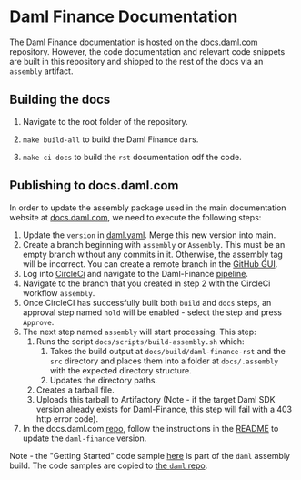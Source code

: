 # Daml Finance Documentation

The Daml Finance documentation is hosted on the
[docs.daml.com](https://github.com/digital-asset/docs.daml.com) repository. However, the code
documentation and relevant code snippets are built in this repository and shipped to the rest of
the docs via an `assembly` artifact.

## Building the docs

1. Navigate to the root folder of the repository.

2. `make build-all` to build the Daml Finance `dar`s.

3. `make ci-docs` to build the `rst` documentation odf the code.

## Publishing to docs.daml.com

In order to update the assembly package used in the main documentation website at
[docs.daml.com](http://docs.daml.com), we need to execute the following steps:

1. Update the `version` in [daml.yaml](../daml.yaml). Merge this new version into main.
2. Create a branch beginning with `assembly` or `Assembly`. This must be an
   empty branch without any commits in it. Otherwise, the assembly tag will be incorrect.
   You can create a remote branch in the
   [GitHub GUI](https://github.com/digital-asset/daml-finance/branches).
3. Log into [CircleCi](https://app.circleci.com/) and navigate to the Daml-Finance
   [pipeline](https://app.circleci.com/pipelines/github/digital-asset/daml-finance).
4. Navigate to the branch that you created in step 2 with the CircleCi workflow `assembly`.
5. Once CircleCI has successfully built both `build` and `docs` steps, an approval step named
   `hold` will be enabled - select the step and press `Approve`.
6. The next step named `assembly` will start processing. This step:
   1. Runs the script `docs/scripts/build-assembly.sh` which:
      1. Takes the build output at `docs/build/daml-finance-rst` and the `src` directory and places
         them into a folder at `docs/.assembly` with the expected directory structure.
      2. Updates the directory paths.
   2. Creates a tarball file.
   3. Uploads this tarball to Artifactory (Note - if the target Daml SDK version already exists for
      Daml-Finance, this step will fail with a 403 http error code).
7. In the docs.daml.com [repo](https://github.com/digital-asset/docs.daml.com), follow the
   instructions in the [README](https://github.com/digital-asset/docs.daml.com/blob/main/README.md)
   to update the `daml-finance` version.

Note - the "Getting Started" code sample [here](docs/code-samples/getting-started) is part of the
`daml` assembly build. The code samples are copied to
[the `daml` repo](https://github.com/digital-asset/daml/tree/main/templates/quickstart-finance).